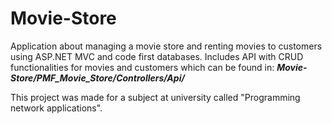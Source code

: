 # Movie-Store

Application about managing a movie store and renting movies to customers using ASP.NET MVC and code first databases.
Includes API with CRUD functionalities for movies and customers which can be found in: ***Movie-Store/PMF_Movie_Store/Controllers/Api/***

This project was made for a subject at university called "Programming network applications".
